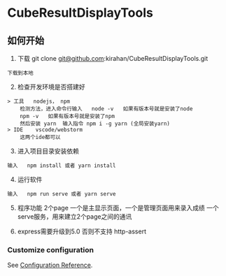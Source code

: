 # CubeResultDisplayTools

## 如何开始
1. 下载   git clone git@github.com:kirahan/CubeResultDisplayTools.git
```
下载到本地
```

2. 检查开发环境是否搭建好
```
> 工具   nodejs， npm
    检测方法，进入命令行输入   node -v   如果有版本号就是安装了node
    npm -v   如果有版本号就是安装了npm
    然后安装 yarn  输入指令 npm i -g yarn (全局安装yarn)
> IDE    vscode/webstorm
    这两个ide都可以

```
3. 进入项目目录安装依赖
```
输入   npm install 或者 yarn install
```

4. 运行软件
```
输入   npm run serve 或者 yarn serve
```

5. 程序功能
   2个page 一个是主显示页面，一个是管理页面用来录入成绩
   一个serve服务，用来建立2个page之间的通讯

6. express需要升级到5.0 否则不支持 http-assert

### Customize configuration
See [Configuration Reference](https://cli.vuejs.org/config/).
